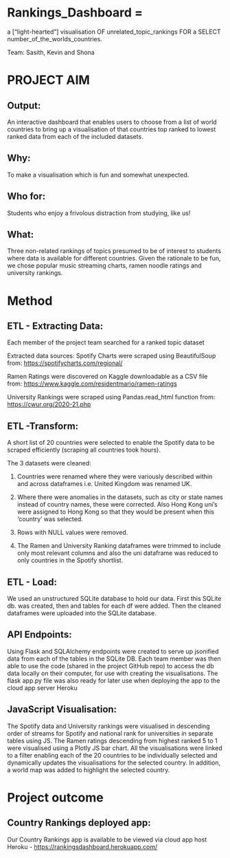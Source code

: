 # Rankings_Dashboard =
a [“light-hearted”] visualisation OF unrelated_topic_rankings FOR a SELECT number_of_the_worlds_countries.

Team: Sasith, Kevin and Shona

# PROJECT AIM

## Output:
An interactive dashboard that enables users to choose from a list of world countries to bring up a visualisation of that countries top ranked to lowest ranked data from each of the included datasets.

## Why: 
To make a visualisation which is fun and somewhat unexpected.  

## Who for: 
Students who enjoy a frivolous distraction from studying, like us!

## What: 
Three non-related rankings of topics presumed to be of interest to students where data is available for different countries.  Given the rationale to be fun, we chose popular music streaming charts, ramen noodle ratings and university rankings.

# Method

## ETL - Extracting Data:
Each member of the project team searched for a ranked topic dataset 

Extracted data sources:
Spotify Charts were scraped using BeautifulSoup from: https://spotifycharts.com/regional/ 

Ramen Ratings were discovered on Kaggle downloadable as a CSV file from: https://www.kaggle.com/residentmario/ramen-ratings

University Rankings were scraped using Pandas.read_html function from: https://cwur.org/2020-21.php 

## ETL -Transform:

A short list of 20 countries were selected to enable the Spotify data to be scraped efficiently (scraping all countries took hours).

The 3 datasets were cleaned:
1. Countries were renamed where they were variously described within and across dataframes i.e. United Kingdom was renamed UK.

2. Where there were anomalies in the datasets, such as city or state names instead of country names, these were corrected.  Also Hong Kong uni’s were assigned to Hong Kong so that they would be present when this ‘country’ was selected. 

3. Rows with NULL values were removed.

4. The Ramen and University Ranking dataframes were trimmed to include only most relevant columns and also the uni dataframe was reduced to only countries in the Spotify shortlist.

## ETL - Load:
We used an unstructured SQLite database to hold our data. First this SQLite db. was created, then and tables for each df were added.
Then the cleaned dataframes were uploaded into the SQLite database.

## API Endpoints:
Using Flask and SQLAlchemy endpoints were created to serve up jsonified data from each of the tables in the SQLite DB. Each team member was then able to use the code (shared in the project GitHub repo) to access the db data locally on their computer, for use with creating the visualisations. The flask app.py file was also ready for later use when deploying the app to the cloud app server Heroku

## JavaScript Visualisation:
The Spotify data and University rankings were visualised in descending order of streams for Spotify and national rank for universities in separate tables using JS. The Ramen ratings descending from highest ranked 5 to 1 were visualised using a Plotly JS bar chart.  All the visualisations were linked to a filter enabling each of the 20 countries to be individually selected and dynamically updates the visualisations for the selected country. In addition, a world map was added to highlight the selected country.

# Project outcome

## Country Rankings deployed app:
Our Country Rankings app is available to be viewed via cloud app host Heroku - https://rankingsdashboard.herokuapp.com/
